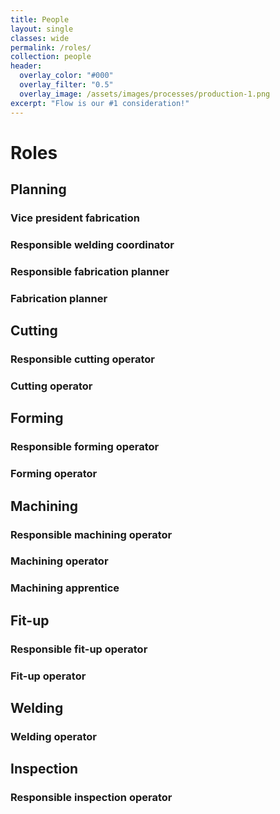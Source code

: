 ```yaml
---
title: People
layout: single
classes: wide
permalink: /roles/
collection: people
header:
  overlay_color: "#000"
  overlay_filter: "0.5"
  overlay_image: /assets/images/processes/production-1.png
excerpt: "Flow is our #1 consideration!"
---
```

# Roles

## Planning

### Vice president fabrication   

### Responsible welding coordinator

### Responsible fabrication planner

### Fabrication planner

## Cutting

### Responsible cutting operator

### Cutting operator

## Forming

### Responsible forming operator

### Forming operator  

## Machining

### Responsible machining operator

### Machining operator

### Machining apprentice

## Fit-up

### Responsible fit-up operator

### Fit-up operator

## Welding

### Welding operator

## Inspection

### Responsible inspection operator

